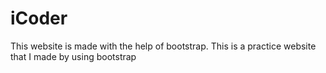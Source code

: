 # iCoder
This website is made with the help of bootstrap. This is a practice website that I made by using bootstrap
